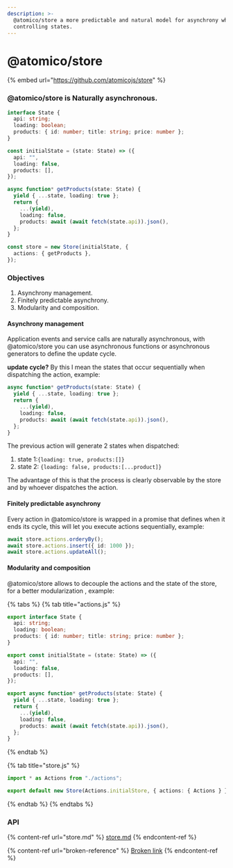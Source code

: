 ```yaml
---
description: >-
  @atomico/store a more predictable and natural model for asynchrony when
  controlling states.
---
```


# @atomico/store

{% embed url="https://github.com/atomicojs/store" %}

### @atomico/store is Naturally asynchronous.

```typescript
interface State {
  api: string;
  loading: boolean;
  products: { id: number; title: string; price: number };
}

const initialState = (state: State) => ({
  api: "",
  loading: false,
  products: [],
});

async function* getProducts(state: State) {
  yield { ...state, loading: true };
  return {
    ...(yield),
    loading: false,
    products: await (await fetch(state.api)).json(),
  };
}

const store = new Store(initialState, {
  actions: { getProducts },
});
```

### Objectives

1. Asynchrony management.
2. Finitely predictable asynchrony.
3. Modularity and composition.

#### Asynchrony management

Application events and service calls are naturally asynchronous, with @atomico/store you can use asynchronous functions or asynchronous generators to define the update cycle.

**update cycle?** By this I mean the states that occur sequentially when dispatching the action, example:

```typescript
async function* getProducts(state: State) {
  yield { ...state, loading: true };
  return {
    ...(yield),
    loading: false,
    products: await (await fetch(state.api)).json(),
  };
}
```

The previous action will generate 2 states when dispatched:

1. state 1:`{loading: true, products:[]}`
2. state 2: `{loading: false, products:[...product]}`

The advantage of this is that the process is clearly observable by the store and by whoever dispatches the action.

#### Finitely predictable asynchrony

Every action in @atomico/store is wrapped in a promise that defines when it ends its cycle, this will let you execute actions sequentially, example:

```typescript
await store.actions.orderyBy();
await store.actions.insert({ id: 1000 });
await store.actions.updateAll();
```

#### Modularity and composition

@atomico/store allows to decouple the actions and the state of the store, for a better modularization , example:

{% tabs %}
{% tab title="actions.js" %}
```typescript
export interface State {
  api: string;
  loading: boolean;
  products: { id: number; title: string; price: number };
}

export const initialState = (state: State) => ({
  api: "",
  loading: false,
  products: [],
});

export async function* getProducts(state: State) {
  yield { ...state, loading: true };
  return {
    ...(yield),
    loading: false,
    products: await (await fetch(state.api)).json(),
  };
}
```
{% endtab %}

{% tab title="store.js" %}
```typescript
import * as Actions from "./actions";

export default new Store(Actions.initialStore, { actions: { Actions } });
```
{% endtab %}
{% endtabs %}

### API

{% content-ref url="store.md" %}
[store.md](store.md)
{% endcontent-ref %}

{% content-ref url="broken-reference" %}
[Broken link](broken-reference)
{% endcontent-ref %}
